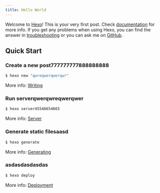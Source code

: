 ```yaml
---
title: Hello World
---
```

Welcome to [Hexo](https://hexo.io/)! This is your very first post. Check [documentation](https://hexo.io/docs/) for more info. If you get any problems when using Hexo, you can find the answer in [troubleshooting](https://hexo.io/docs/troubleshooting.html) or you can ask me on [GitHub](https://github.com/hexojs/hexo/issues).

## Quick Start

### Create a new post777777777888888888

``` bash
$ hexo new "qwreqwerqwerqwr"
```

More info: [Writing](https://hexo.io/docs/writing.html)

### Run serverqwerqwreqwerqwer

``` bash
$ hexo server45546654665
```

More info: [Server](https://hexo.io/docs/server.html)

### Generate static filesaasd

``` bash
$ hexo generate
```

More info: [Generating](https://hexo.io/docs/generating.html)

### asdasdasdasdas

``` bash
$ hexo deploy
```

More info: [Deployment](https://hexo.io/docs/deployment.html)
